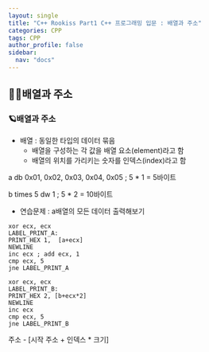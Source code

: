 ```yaml
---
layout: single
title: "C++ Rookiss Part1 C++ 프로그래밍 입문 : 배열과 주소"
categories: CPP
tags: CPP
author_profile: false
sidebar:
  nav: "docs"
---
```



## 🙇‍♀️배열과 주소




### 🪐배열과 주소


* 배열 : 동일한 타입의 데이터 묶음
  - 배열을 구성하는 각 값을 배열 요소(element)라고 함
  - 배열의 위치를 가리키는 숫자를 인덱스(index)라고 함


a db 0x01, 0x02, 0x03, 0x04, 0x05 ; 5 * 1 = 5바이트

b times 5 dw 1 ; 5 * 2 = 10바이트


* 연습문제 : a배열의 모든 데이터 출력해보기
```
xor ecx, ecx
LABEL_PRINT_A:
PRINT_HEX 1,  [a+ecx]
NEWLINE
inc ecx ; add ecx, 1
cmp ecx, 5
jne LABEL_PRINT_A
```

```
xor ecx, ecx
LABEL_PRINT_B:
PRINT_HEX 2, [b+ecx*2]
NEWLINE
inc ecx
cmp ecx, 5
jne LABEL_PRINT_B
```
주소 - [시작 주소 + 인덱스 * 크기]








